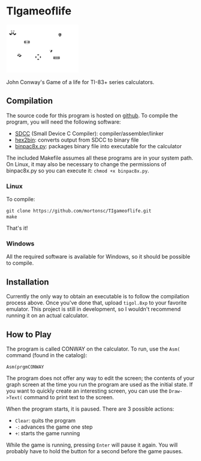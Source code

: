 # TIgameoflife

![screenshot](/screenshots/screenshot000.gif)

John Conway's Game of a life for TI-83+ series calculators.

## Compilation
The source code for this program is hosted on [github](https://github.com/mortonsc/TIgameoflife "mortonsc/TIgameoflife").
To compile the program, you will need the following software:
* [SDCC](http://sdcc.sourceforge.net/ "SDCC") (Small Device C Compiler): compiler/assembler/linker
* [hex2bin](http://hex2bin.sourceforge.net/ "hex2bin"): converts output from SDCC to binary file
* [binpac8x.py](http://www.ticalc.org/archives/files/fileinfo/429/42915.html "binpac8x"): packages binary file into executable for the calculator

The included Makefile assumes all these programs are in your system path. On Linux, it may also be necessary to change the permissions
of binpac8x.py so you can execute it: `chmod +x binpac8x.py`.

### Linux
To compile:

    git clone https://github.com/mortonsc/TIgameoflife.git
    make
That's it!

### Windows
All the required software is available for Windows, so it should be possible to compile.

## Installation
Currently the only way to obtain an executable is to follow the compilation process above.
Once you've done that, upload `tigol.8xp` to your favorite emulator.
This project is still in development, so I wouldn't recommend running it on an actual calculator.

## How to Play
The program is called CONWAY on the calculator. To run, use the `Asm(` command (found in the catalog):

    Asm(prgmCONWAY
The program does not offer any way to edit the screen; the contents of your graph screen at the time you run the program
are used as the initial state. If you want to quickly create an interesting screen, you can use the `Draw->Text(` command
to print text to the screen.

When the program starts, it is paused. There are 3 possible actions:
* `Clear`: quits the program
* `-`: advances the game one step
* `+`: starts the game running

While the game is running, pressing `Enter` will pause it again. You will probably have to hold the button for a second
before the game pauses.
